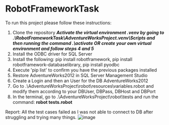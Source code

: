 # RobotFrameworkTask
To run this project please follow these instructions:

1. Clone the repository
***Activate the virtual environment .venv by going to .\RobotFrameworkTask\AdventureWorksProject\.venv\Scripts and then running the command .\activate  OR create your own virtual environment and follow steps 4 and 5***
3. Install the ODBC driver for SQL Server
4. Install the following:
   pip install robotframework,
   pip install robotframework-databaselibrary,
   pip install pyodbc
5. Execute 'pip list' to confirm you have the previous packages installed
6. Restore AdventureWorks2012 in SQL Server Management Studio
7. Create a Login and then an User for the DB AdventureWorks2012
8. Go to .\AdventureWorksProject\robot\resources\variables.robot and modify them according to your DBUser, DBPass, DBHost and DBPort
9. In the terminal, go to .\AdventureWorksProject\robot\tests and run the command: **robot tests.robot**

Report: All the test cases failed as I was not able to connect to DB after struggling and trying many things.
![image](https://github.com/user-attachments/assets/f01c4375-6b1a-4675-8bc7-537f62c296d2)
